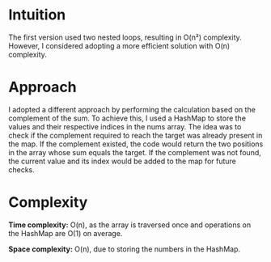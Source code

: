 # Intuition
The first version used two nested loops, resulting in O(n²) complexity. However, I considered adopting a more efficient solution with O(n) complexity.

# Approach
I adopted a different approach by performing the calculation based on the complement of the sum. To achieve this, I used a HashMap to store the values and their respective indices in the nums array. The idea was to check if the complement required to reach the target was already present in the map. If the complement existed, the code would return the two positions in the array whose sum equals the target. If the complement was not found, the current value and its index would be added to the map for future checks.

# Complexity
**Time complexity:**
O(n), as the array is traversed once and operations on the HashMap are O(1) on average.

**Space complexity:**
O(n), due to storing the numbers in the HashMap.

